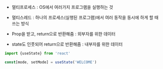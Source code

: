 - 멀티프로세스 : OS에서 여러가지 프로그램을 실행하는 것  
- 멀티스레드 : 하나의 프로세스(실행된 프로그램)에서 여러 동작을 동시에 하게 할 때 쓰는 방식  

- Prop을 받고, return으로 반환해줌 : 외부자를 위한 데이터  
- state도 인풋되어 return으로 반환해줌  : 내부자를 위한 데이터  

```jsx
import {useState} from 'react'

const[mode, setMode] = useState('WELCOME')
```
